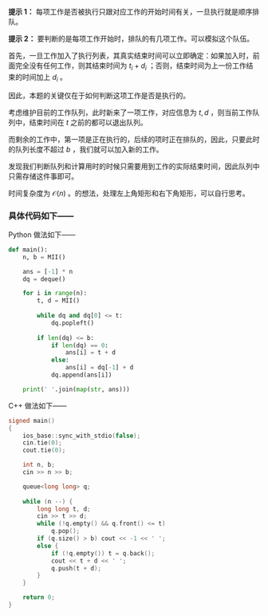 **提示 1：** 每项工作是否被执行只跟对应工作的开始时间有关，一旦执行就是顺序排队。

**提示 2：** 要判断的是每项工作开始时，排队的有几项工作。可以模拟这个队伍。

首先，一旦工作加入了执行列表，其真实结束时间可以立即确定：如果加入时，前面完全没有任何工作，则其结束时间为 $t_i+d_i$ ；否则，结束时间为上一份工作结束的时间加上 $d_i$ 。

因此，本题的关键仅在于如何判断这项工作是否是执行的。

考虑维护目前的工作队列，此时新来了一项工作，对应信息为 $t,d$ ，则当前工作队列中，结束时间在 $t$ 之前的都可以退出队列。

而剩余的工作中，第一项是正在执行的，后续的项时正在排队的，因此，只要此时的队列长度不超过 $b$ ，我们就可以加入新的工作。

发现我们判断队列和计算用时的时候只需要用到工作的实际结束时间，因此队列中只需存储这件事即可。

时间复杂度为 $\mathcal{O}(n)$ 。的想法，处理左上角矩形和右下角矩形，可以自行思考。

### 具体代码如下——

Python 做法如下——

```Python []
def main():
    n, b = MII()

    ans = [-1] * n
    dq = deque()

    for i in range(n):
        t, d = MII()
        
        while dq and dq[0] <= t:
            dq.popleft()
        
        if len(dq) <= b:
            if len(dq) == 0:
                ans[i] = t + d
            else:
                ans[i] = dq[-1] + d
            dq.append(ans[i])

    print(' '.join(map(str, ans)))
```

C++ 做法如下——

```cpp []
signed main()
{
    ios_base::sync_with_stdio(false);
    cin.tie(0);
    cout.tie(0);

    int n, b;
    cin >> n >> b;

    queue<long long> q;
    
    while (n --) {
        long long t, d;
        cin >> t >> d;
        while (!q.empty() && q.front() <= t)
            q.pop();
        if (q.size() > b) cout << -1 << ' ';
        else {
            if (!q.empty()) t = q.back();
            cout << t + d << ' ';
            q.push(t + d);
        }
    }

    return 0;
}
```
